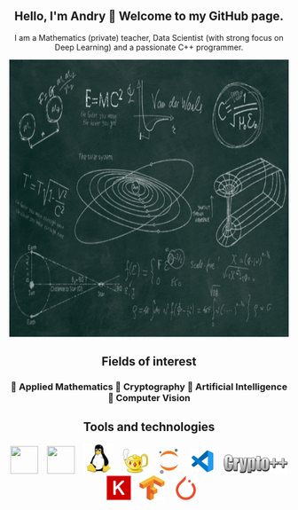 <h2 align="center"> Hello, I'm Andry 👋 Welcome to my GitHub page. </h2>
<p align="center"> I am a Mathematics (private) teacher, Data Scientist (with strong focus on Deep Learning) and a passionate C++ programmer.
<p align="center"> <img src="https://github.com/AndryRafam/andryrafam/blob/main/Maths.gif" width="900" height="500"/>
<h2 align="center"> Fields of interest </h2>
<h3 align="center"> 🔶 Applied Mathematics 🔶 Cryptography 🔶 Artificial Intelligence 🔶 Computer Vision </h3>
<h2 align="center"> Tools and technologies </h2>
<p align="center"> <img src="https://techstack-generator.vercel.app/cpp-icon.svg" width="50" height="50"/> &nbsp&nbsp <img src="https://techstack-generator.vercel.app/python-icon.svg" width="50" height="50"/> &nbsp&nbsp <img src="https://github.com/AndryRafam/andryrafam/blob/main/linux-tux.svg" alt="linux" width="55" height="55"/> &nbsp&nbsp <img src="https://github.com/AndryRafam/andryrafam/blob/main/geany.png" width="45" height="45"/> &nbsp&nbsp <img src="https://github.com/devicons/devicon/blob/master/icons/jupyter/jupyter-original.svg" width="45" height="45"> &nbsp&nbsp <img src="https://github.com/AndryRafam/andryrafam/blob/main/vscode.png" width="45" height="45"/> &nbsp&nbsp <img src="https://github.com/AndryRafam/andryrafam/blob/main/Crypto%2B%2B-logo.png" width="115" height="35"/> &nbsp&nbsp <img src="https://github.com/AndryRafam/andryrafam/blob/main/Keras_logo.svg.png" width="45" height="45"/> &nbsp&nbsp <img src="https://github.com/AndryRafam/andryrafam/blob/main/Tensorflow_logo.svg.png" width="45" height="45"/> &nbsp&nbsp <img src="https://github.com/devicons/devicon/blob/master/icons/pytorch/pytorch-original.svg" width="45" height="45"/>
